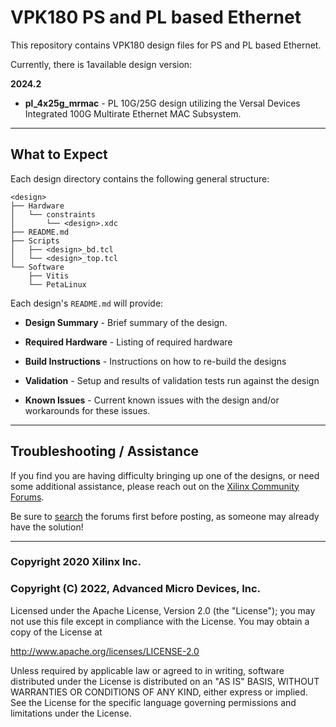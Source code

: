 # VPK180 PS and PL based Ethernet
This repository contains VPK180 design files for PS and PL based Ethernet.

Currently, there is 1available design version:

**2024.2**
- **pl_4x25g_mrmac** - PL 10G/25G design utilizing the Versal Devices Integrated 100G Multirate Ethernet MAC Subsystem.
---
## **What to Expect**
Each design directory contains the following general structure:

```
<design>
├── Hardware
│   └── constraints
│       └── <design>.xdc
├── README.md
├── Scripts
│   ├── <design>_bd.tcl
│   └── <design>_top.tcl
└── Software
    ├── Vitis
    └── PetaLinux

````
Each design's `README.md` will provide:

- **Design Summary** - Brief summary of the design.

- **Required Hardware** - Listing of required hardware

- **Build Instructions** - Instructions on how to re-build the designs

- **Validation** - Setup and results of validation tests run against the design

- **Known Issues** - Current known issues with the design and/or workarounds for these issues.

---
## **Troubleshooting / Assistance**
If you find you are having difficulty bringing up one of the designs, or need some additional assistance, please reach out on the [Xilinx Community Forums](https://forums.xilinx.com).

Be sure to [search](https://forums.xilinx.com/t5/forums/searchpage/tab/message?advanced=false&allow_punctuation=false&inactive=false) the forums first before posting, as someone may already have the solution!

---
### Copyright 2020 Xilinx Inc.
### Copyright (C) 2022, Advanced Micro Devices, Inc.

Licensed under the Apache License, Version 2.0 (the "License");
you may not use this file except in compliance with the License.
You may obtain a copy of the License at

http://www.apache.org/licenses/LICENSE-2.0

Unless required by applicable law or agreed to in writing, software
distributed under the License is distributed on an "AS IS" BASIS,
WITHOUT WARRANTIES OR CONDITIONS OF ANY KIND, either express or implied.
See the License for the specific language governing permissions and
limitations under the License.
